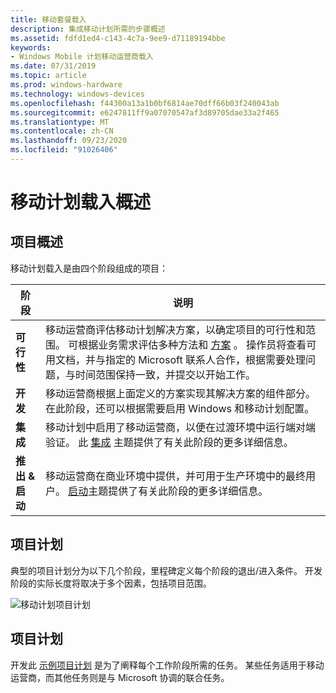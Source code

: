 ```yaml
---
title: 移动套餐载入
description: 集成移动计划所需的步骤概述
ms.assetid: fdfd1ed4-c143-4c7a-9ee9-d71189194bbe
keywords:
- Windows Mobile 计划移动运营商载入
ms.date: 07/31/2019
ms.topic: article
ms.prod: windows-hardware
ms.technology: windows-devices
ms.openlocfilehash: f44300a13a1b0bf6814ae70dff66b03f240043ab
ms.sourcegitcommit: e6247811ff9a07070547af3d89705dae33a2f465
ms.translationtype: MT
ms.contentlocale: zh-CN
ms.lasthandoff: 09/23/2020
ms.locfileid: "91026406"
---
```

# <a name="mobile-plans-onboarding-overview"></a>移动计划载入概述

## <a name="project-overview"></a>项目概述

移动计划载入是由四个阶段组成的项目：

| 阶段 | 说明 |
| --- | --- |
| **可行性** | 移动运营商评估移动计划解决方案，以确定项目的可行性和范围。 可根据业务需求评估多种方法和 [方案](mobile-plans-scenarios.md) 。 操作员将查看可用文档，并与指定的 Microsoft 联系人合作，根据需要处理问题，与时间范围保持一致，并提交以开始工作。 |
| **开发** | 移动运营商根据上面定义的方案实现其解决方案的组件部分。 在此阶段，还可以根据需要启用 Windows 和移动计划配置。 |
| **集成** | 移动计划中启用了移动运营商，以便在过渡环境中运行端对端验证。 此 [集成](mobile-plans-integration.md) 主题提供了有关此阶段的更多详细信息。 |
| **推出 & 启动** | 移动运营商在商业环境中提供，并可用于生产环境中的最终用户。 [启动](mobile-plans-launch.md)主题提供了有关此阶段的更多详细信息。 |

## <a name="project-schedule"></a>项目计划

典型的项目计划分为以下几个阶段，里程碑定义每个阶段的退出/进入条件。 开发阶段的实际长度将取决于多个因素，包括项目范围。

![移动计划项目计划](images/mobile_plans_project_schedule.png)

## <a name="project-plan"></a>项目计划

开发此 [示例项目计划](mobile-plans-appendix.md#high-level-integration-schedule) 是为了阐释每个工作阶段所需的任务。 某些任务适用于移动运营商，而其他任务则是与 Microsoft 协调的联合任务。
